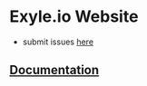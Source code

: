 # Exyle.io Website

- submit issues [here](https://github.com/exyleio/exyleio/issues)

## [Documentation](https://exyleio-docs.web.app/docs/projects/website)
